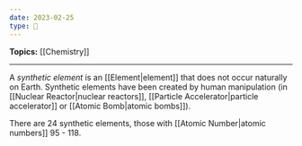 ```yaml
---
date: 2023-02-25
type: 🧠
---
```


**Topics:** [[Chemistry]]

---

A _synthetic element_ is an [[Element|element]] that does not occur naturally on Earth. Synthetic elements have been created by human manipulation (in [[Nuclear Reactor|nuclear reactors]], [[Particle Accelerator|particle accelerator]] or [[Atomic Bomb|atomic bombs]]).

There are 24 synthetic elements, those with [[Atomic Number|atomic numbers]] 95 - 118.
